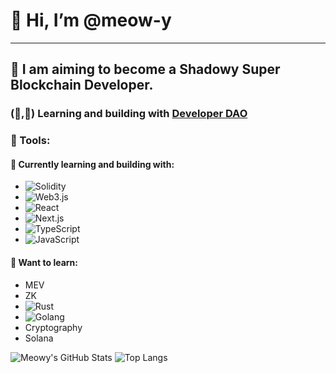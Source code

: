 # 👋 Hi, I’m @meow-y
---
 ## 🌱 I am aiming to become a Shadowy Super Blockchain Developer.

### (🧱,🚀) Learning and building with [Developer DAO](https://twitter.com/developer_dao)





### 🌈 Tools:

<h4>🌿 Currently learning and building with:</h4> 

<p align="left">
 
 
 <ul>
 <li><img alt="Solidity" src="https://img.shields.io/badge/-Solidity-BAC9F9?style=flat-square&logo=solidity&logoColor=363636" /></li>
  <li> <img alt="Web3.js" src="https://img.shields.io/badge/-Web3.js-F16822?style=flat-square&logo=web3.js&logoColor=white" /></li>
  <li>  <img alt="React" src="https://img.shields.io/badge/-React-1DA6D0?style=flat-square&logo=react&logoColor=white" /></li>
  <li> <img alt="Next.js" src="https://img.shields.io/badge/-Next.js-black?style=flat-square&logo=next.js&logoColor=white" /></li>
  <li><img alt="TypeScript" src="https://img.shields.io/badge/-TypeScript-007ACC?style=flat-square&logo=typescript&logoColor=white" /></li>
<li><img alt="JavaScript" src="https://img.shields.io/badge/-JavaScript-F0DB4F?style=flat-square&logo=javascript&logoColor=black" /></li>
 

</ul>


</p>


<h4> 🧠 Want to learn: </h4> 

<p align="left">


<ul>
 
  <li>MEV</li>
  <li>ZK</li>
  <li><img alt="Rust" src="https://img.shields.io/badge/-Rust-F44A00?style=flat-square&logo=Rust&logoColor=black" /></li>
  <li> <img alt="Golang" src="https://img.shields.io/badge/-Golang-6AD7E4?style=flat-square&logo=Go&logoColor=black" /></li>
  <li>Cryptography</li>
  <li>Solana</li>

</ul>
  
 

</p>

![Meowy's GitHub Stats](https://github-readme-stats.vercel.app/api?username=meow-y&count_private=true&show_icons=true&custom_title=Github%20Status&hide=issues&theme=radical)
![Top Langs](https://github-readme-stats.vercel.app/api/top-langs/?username=meow-y&langs_count=6&hide=TeXt&hide_border=true&layout=compact&theme=radical)






<!---
meowy is a ✨ special ✨ repository because its `README.md` (this file) appears on your GitHub profile.
You can click the Preview link to take a look at your changes.
--->
